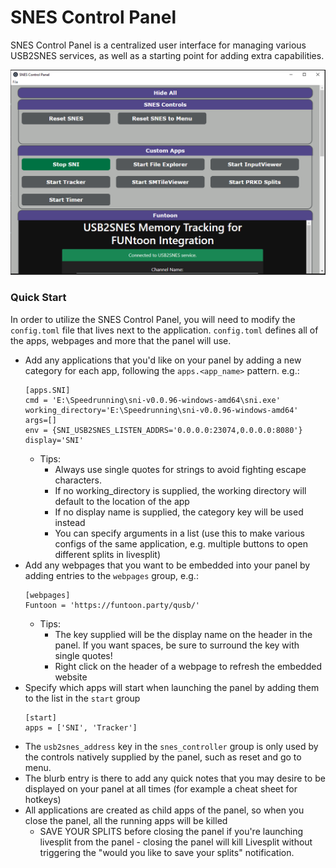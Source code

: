 # SNES Control Panel

SNES Control Panel is a centralized user interface for managing various USB2SNES services, as well as a starting point for adding extra capabilities.

![](screenshot.png)

### Quick Start
In order to utilize the SNES Control Panel, you will need to modify the `config.toml` file that lives next to the application.  `config.toml` defines all of the apps, webpages and more that the panel will use.
- Add any applications that you'd like on your panel by adding a new category for each app, following the `apps.<app_name>` pattern. e.g.:
    ```
    [apps.SNI]
    cmd = 'E:\Speedrunning\sni-v0.0.96-windows-amd64\sni.exe'
    working_directory='E:\Speedrunning\sni-v0.0.96-windows-amd64'
    args=[]
    env = {SNI_USB2SNES_LISTEN_ADDRS='0.0.0.0:23074,0.0.0.0:8080'}
    display='SNI'
    ```
    - Tips:
        - Always use single quotes for strings to avoid fighting escape characters.  
        - If no working_directory is supplied, the working directory will default to the location of the app
        - If no display name is supplied, the category key will be used instead
        - You can specify arguments in a list (use this to make various configs of the same application, e.g. multiple buttons to open different splits in livesplit)
- Add any webpages that you want to be embedded into your panel by adding entries to the `webpages` group, e.g.:
    ```
    [webpages]
    Funtoon = 'https://funtoon.party/qusb/'
    ```
    - Tips: 
        - The key supplied will be the display name on the header in the panel.  If you want spaces, be sure to surround the key with single quotes!
        - Right click on the header of a webpage to refresh the embedded website
- Specify which apps will start when launching the panel by adding them to the list in the `start` group
    ```
    [start]
    apps = ['SNI', 'Tracker']
    ```
- The `usb2snes_address` key in the `snes_controller` group is only used by the controls natively supplied by the panel, such as reset and go to menu.
- The blurb entry is there to add any quick notes that you may desire to be displayed on your panel at all times (for example a cheat sheet for hotkeys)
- All applications are created as child apps of the panel, so when you close the panel, all the running apps will be killed
    - SAVE YOUR SPLITS before closing the panel if you're launching livesplit from the panel - closing the panel will kill Livesplit without triggering the "would you like to save your splits" notification.
